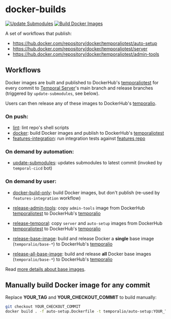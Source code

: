 # docker-builds
[![Update Submodules](https://github.com/temporalio/docker-builds/actions/workflows/update-submodules.yml/badge.svg)](https://github.com/temporalio/docker-builds/actions/workflows/update-submodules.yml)
[![Build Docker Images](https://github.com/temporalio/docker-builds/actions/workflows/docker.yml/badge.svg)](https://github.com/temporalio/docker-builds/actions/workflows/docker.yml)

A set of workflows that publish:

- https://hub.docker.com/repository/docker/temporaliotest/auto-setup
- https://hub.docker.com/repository/docker/temporaliotest/server
- https://hub.docker.com/repository/docker/temporaliotest/admin-tools


## Workflows

Docker images are built and published to DockerHub's [temporaliotest](https://hub.docker.com/u/temporaliotest)
for every commit to [Temporal Server](https://github.com/temporalio/temporal)'s main
branch and release branches (triggered by `update-submodules`, see below).

Users can then release any of these images to DockerHub's [temporalio](https://hub.docker.com/u/temporalio).

### On push:

* [lint](./actions/workflows/lint.yml):
  lint repo's shell scripts
* [docker](./actions/workflows/docker.yml): 
  build Docker images and publish to DockerHub's [temporaliotest](https://hub.docker.com/u/temporaliotest)
* [features-integration](./actions/workflows/features-integration.yml):
  run integration tests against [features repo](https://github.com/temporalio/features)

### On demand by automation:

* [update-submodules](./actions/workflows/update-submodules.yml):
  updates submodules to latest commit (invoked by `temporal-cicd` bot)

### On demand by user:

* [docker-build-only](./actions/workflows/docker-build-only.yml):
  build Docker images, but don't publish (re-used by `features-integration` workflow)
* [release-admin-tools](./actions/workflows/release-admin-tools.yml):
  copy `admin-tools` image from DockerHub [temporaliotest](https://hub.docker.com/u/temporaliotest) to
  DockerHub's [temporalio](https://hub.docker.com/u/temporalio)
* [release-temporal](./actions/workflows/release-temporal.yml):
  copy `server` and `auto-setup` images from DockerHub [temporaliotest](https://hub.docker.com/u/temporaliotest) to
  DockerHub's [temporalio](https://hub.docker.com/u/temporalio)


* [release-base-image](./actions/workflows/release-base-image.yml):
  build and release Docker a **single** base image (`temporalio/base-*`) to DockerHub's [temporalio](https://hub.docker.com/u/temporalio)
* [release-all-base-image](./actions/workflows/release-all-base-image.yml):
  build and release **all** Docker base images (`temporalio/base-*`) to DockerHub's [temporalio](https://hub.docker.com/u/temporalio)


Read [more details about base images](./docker/base-images/README.md).

## Manually build Docker image for any commit

Replace **YOUR_TAG** and **YOUR_CHECKOUT_COMMIT** to build manually:

```bash
git checkout YOUR_CHECKOUT_COMMIT
docker build . -f auto-setup.Dockerfile -t temporalio/auto-setup:YOUR_TAG
```

